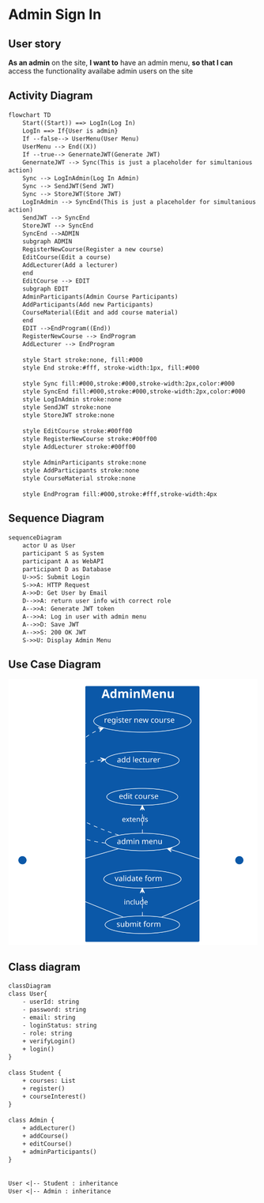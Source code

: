 # Admin Sign In

## User story

**As an admin** on the site, **I want to** have an admin menu, **so that I can** access the functionality availabe admin users on the site

## Activity Diagram

```mermaid
flowchart TD
    Start((Start)) ==> LogIn(Log In)
    LogIn ==> If{User is admin}
    If --false--> UserMenu(User Menu)
    UserMenu --> End((X))
    If --true--> GenernateJWT(Generate JWT)
    GenernateJWT --> Sync(This is just a placeholder for simultanious action)
    Sync --> LogInAdmin(Log In Admin)
    Sync --> SendJWT(Send JWT)
    Sync --> StoreJWT(Store JWT)
    LogInAdmin --> SyncEnd(This is just a placeholder for simultanious action)
    SendJWT --> SyncEnd
    StoreJWT --> SyncEnd
    SyncEnd -->ADMIN
    subgraph ADMIN
    RegisterNewCourse(Register a new course)
    EditCourse(Edit a course)
    AddLecturer(Add a lecturer)
    end
    EditCourse --> EDIT
    subgraph EDIT
    AdminParticipants(Admin Course Participants)
    AddParticipants(Add new Participants)
    CourseMaterial(Edit and add course material)
    end
    EDIT -->EndProgram((End))
    RegisterNewCourse --> EndProgram
    AddLecturer --> EndProgram

    style Start stroke:none, fill:#000
    style End stroke:#fff, stroke-width:1px, fill:#000

    style Sync fill:#000,stroke:#000,stroke-width:2px,color:#000
    style SyncEnd fill:#000,stroke:#000,stroke-width:2px,color:#000
    style LogInAdmin stroke:none
    style SendJWT stroke:none
    style StoreJWT stroke:none

    style EditCourse stroke:#00ff00
    style RegisterNewCourse stroke:#00ff00
    style AddLecturer stroke:#00ff00    

    style AdminParticipants stroke:none
    style AddParticipants stroke:none
    style CourseMaterial stroke:none

    style EndProgram fill:#000,stroke:#fff,stroke-width:4px

```

## Sequence Diagram

```mermaid
sequenceDiagram 
    actor U as User
    participant S as System
    participant A as WebAPI
    participant D as Database
    U->>S: Submit Login
    S->>A: HTTP Request
    A->>D: Get User by Email
    D-->>A: return user info with correct role
    A-->>A: Generate JWT token
    A-->>A: Log in user with admin menu
    A-->>D: Save JWT
    A-->>S: 200 OK JWT
    S->>U: Display Admin Menu
```

## Use Case Diagram

<!--
@startuml
left to right direction
skinparam packageStyle rectangle
actor user
actor webapi

rectangle AdminMenu {
 (user) -- (admin menu)
 (admin menu) .> (register new course) : extends
 (admin menu) .> (add lecturer) : extends
 (admin menu) .> (edit course) : extends
 (user) -- (submit form)
 (submit form) .> (validate form) : include
 (submit form) -- (webapi)
 (admin menu) <-- (webapi)
}
@enduml
-->
![](images/admin.svg)

## Class diagram

```mermaid
classDiagram
class User{
    - userId: string
    - password: string
    - email: string
    - loginStatus: string
    - role: string
    + verifyLogin()
    + login()
}

class Student {
    + courses: List
    + register()
    + courseInterest()
}

class Admin {
    + addLecturer()
    + addCourse()
    + editCourse()
    + adminParticipants()
}


User <|-- Student : inheritance
User <|-- Admin : inheritance
```
